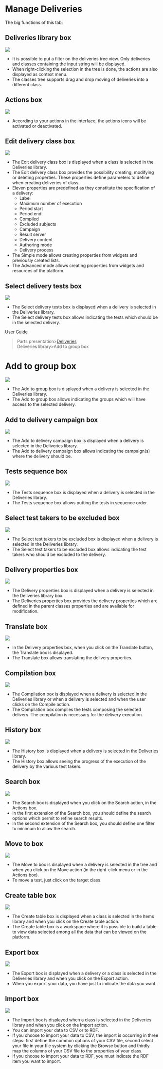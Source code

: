 <!--
created_at: '2011-04-22 09:14:58'
updated_at: '2013-03-13 15:13:00'
authors:
    - 'Jérôme Bogaerts'
contributors:
    - 'Franck Gismondi'
tags:
    - Deliveries
-->

Manage Deliveries
=================

The big functions of this tab:

Deliveries library box
----------------------

![](../resources/deliveries-library.png)

-   It is possible to put a filter on the deliveries tree view. Only deliveries and classes containing the input string will be displayed.
-   When right-clicking the selection in the tree is done, the actions are also displayed as context menu.
-   The classes tree supports drag and drop moving of deliveries into a different class.

Actions box
-----------

![](../resources/deliveries-actions.png)

-   According to your actions in the interface, the actions icons will be activated or deactivated.

Edit delivery class box
-----------------------

![](../resources/deliveries-editclass.png)

-   The Edit delivery class box is displayed when a class is selected in the Deliveries library.
-   The Edit delivery class box provides the possibility creating, modifying or deleting properties. These properties define parameters to define when creating deliveries of class.
-   Eleven properties are predefined as they constitute the specification of a delivery:
    -   Label
    -   Maximum number of execution
    -   Period start
    -   Period end
    -   Compiled
    -   Excluded subjects
    -   Campaign
    -   Result server
    -   Delivery content
    -   Authoring mode
    -   Delivery process
-   The Simple mode allows creating properties from widgets and previously created lists.
-   The Advanced mode allows creating properties from widgets and resources of the platform.

Select delivery tests box
-------------------------

![](../resources/deliveries-selectdeliverytests.png)

-   The Select delivery tests box is displayed when a delivery is selected in the Deliveries library.
-   The Select delivery tests box allows indicating the tests which should be in the selected delivery.

User Guide<br/>
>Parts presentation\>[Deliveries](../user-guide/deliveries.md)<br/>
>Deliveries library\>Add to group box

Add to group box
================

![](../resources/deliveries-addtogroup.png)

-   The Add to group box is displayed when a delivery is selected in the Deliveries library.
-   The Add to group box allows indicating the groups which will have access to the selected delivery.

Add to delivery campaign box
----------------------------

![](../resources/deliveries-addtodeliverycampaign.png)

-   The Add to delivery campaign box is displayed when a delivery is selected in the Deliveries library.
-   The Add to delivery campaign box allows indicating the campaign(s) where the delivery should be.

Tests sequence box
------------------

![](../resources/deliveries-testssequence.png)

-   The Tests sequence box is displayed when a delivery is selected in the Deliveries library.
-   The Tests sequence box allows putting the tests in sequence order.

Select test takers to be excluded box
-------------------------------------

![](../resources/deliveries-testtakerstobeexcluded.png)

-   The Select test takers to be excluded box is displayed when a delivery is selected in the Deliveries library.
-   The Select test takers to be excluded box allows indicating the test takers who should be excluded to the delivery.

Delivery properties box
-----------------------

![](../resources/deliveries-properties.png)

-   The Delivery properties box is displayed when a delivery is selected in the Deliveries library box.
-   The Deliveries properties box provides the delivery properties which are defined in the parent classes properties and are available for modification.

Translate box
-------------

![](../resources/deliveries-translate.png)

-   In the Delivery properties box, when you click on the Translate button, the Translate box is displayed.
-   The Translate box allows translating the delivery properties.

Compilation box
---------------

![](../resources/deliveries-compilation.png)

-   The Compilation box is displayed when a delivery is selected in the Deliveries library or when a delivery is selected and when the user clicks on the Compile action.
-   The Compilation box compiles the tests composing the selected delivery. The compilation is necessary for the delivery execution.

History box
-----------

![](../resources/deliveries-history.png)

-   The History box is displayed when a delivery is selected in the Deliveries library.
-   The History box allows seeing the progress of the execution of the delivery by the various test takers.

Search box
----------

![](../resources/deliveries-search.png)

-   The Search box is displayed when you click on the Search action, in the Actions box.
-   In the first extension of the Search box, you should define the search options which permit to refine search results.
-   In the second extension of the Search box, you should define one filter to minimum to allow the search.

Move to box
-----------

![](../resources/deliveries-move.png)

-   The Move to box is displayed when a delivery is selected in the tree and when you click on the Move action (in the right-click menu or in the Actions box).
-   To move a test, just click on the target class.

Create table box
----------------

![](../resources/deliveries-createtable.png)

-   The Create table box is displayed when a class is selected in the Items library and when you click on the Create table action.
-   The Create table box is a workspace where it is possible to build a table to view data selected among all the data that can be viewed on the platform.

Export box
----------

![](../resources/deliveries-export.png)

-   The Export box is displayed when a delivery or a class is selected in the Deliveries library and when you click on the Export action.
-   When you export your data, you have just to indicate the data you want.

Import box
----------

![](../resources/deliveries-import.png)

-   The Import box is displayed when a class is selected in the Deliveries library and when you click on the Import action.
-   You can import your data to CSV or to RDF.
-   If you choose to import your data to CSV, the import is occurring in three steps: first define the common options of your CSV file, second select your file in your file system by clicking the Browse button and thirdly map the columns of your CSV file to the properties of your class.
-   If you choose to import your data to RDF, you must indicate the RDF item you want to import.


